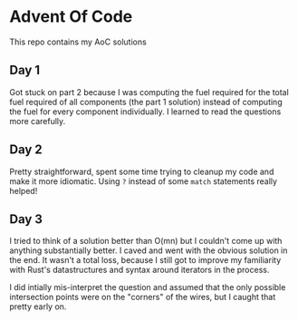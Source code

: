 # Advent Of Code

This repo contains my AoC solutions

## Day 1

Got stuck on part 2 because I was computing the fuel required for the total fuel
required of all components (the part 1 solution) instead of computing the fuel
for every component individually. I learned to read the questions more
carefully.

## Day 2

Pretty straightforward, spent some time trying to cleanup my code and make it
more idiomatic. Using `?` instead of some `match` statements really helped!

## Day 3

I tried to think of a solution better than O(mn) but I couldn't come up with
anything substantially better. I caved and went with the obvious solution in the
end. It wasn't a total loss, because I still got to improve my familiarity with
Rust's datastructures and syntax around iterators in the process.

I did intially mis-interpret the question and assumed that the only possible
intersection points were on the "corners" of the wires, but I caught that pretty
early on.
